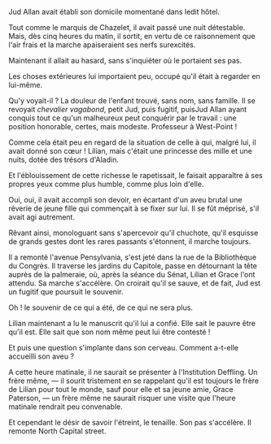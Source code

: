 Jud Allan avait établi son domicile momentané dans ledit hôtel.

Tout comme le marquis de Chazelet, il avait passé une nuit détestable. Mais, dès cinq heures du matin, il sortit, en vertu de ce raisonnement que l'air frais et la marche apaiseraient ses nerfs surexcités.

Maintenant il allait au hasard, sans s'inquiéter où le portaient ses pas.

Les choses extérieures lui importaient peu, occupé qu'il était à regarder
en lui-même. 

Qu'y voyait-il ? La douleur de l'enfant trouvé, sans nom, sans famille. Il se revoyait _chevalier vagabond_, petit Jud, puis fugitif, puisJud Allan
ayant conquis tout ce qu'un malheureux peut conquérir par le travail : une
position honorable, certes, mais modeste. Professeur à West-Point !

Comme cela était peu en regard de la situation de celle à qui, malgré lui,
il avait donné son cœur ! Lilian, mais c'était une princesse des mille et une
nuits, dotée des trésors d'Aladin.

Et l'éblouissement de cette richesse le rapetissait, le faisait apparaître à
ses propres yeux comme plus humble, comme plus loin d'elle.

Oui, oui, il avait accompli son devoir, en écartant d'un aveu brutal une
rêverie de jeune fille qui commençait à se fixer sur lui. Il se fût méprisé,
s'il avait agi autrement.

Rêvant ainsi, monologuant sans s'apercevoir qu'il chuchote, qu'il esquisse
de grands gestes dont les rares passants s'étonnent, il marche toujours.

Il a remonté l'avenue Pensylvania, s'est jeté dans la rue de la Bibliothèque
du Congrès. Il traverse les jardins du Capitole, passe en détournant la tête
auprès de la palmeraie, où, après la séance du Sénat, Lilian et Grace l'ont
attendu. Sa marche s'accélère. On croirait qu'il se sauve, et de fait, Jud
est un fugitif que poursuit le souvenir.

Oh ! le souvenir de ce qui a été, de ce qui ne sera plus.

Lilian maintenant a lu le manuscrit qu'il lui a confié. Elle sait le
pauvre être qu'il est. Elle sait que son nom même peut lui être contesté !

Et puis une question s'implante dans son cerveau. Comment a-t-elle accueilli son aveu ?

A cette heure matinale, il ne saurait se présenter à l'Institution Deffling.
Un frère même, — il sourit tristement en se rappelant qu'il est toujours le
frère de Lilian pour tout le monde, sauf pour elle et sa jeune amie, Grace
Paterson, — un frère même ne saurait risquer une visite que l'heure matinale rendrait peu convenable.

Et cependant le désir de savoir l'étreint, le tenaille. Son pas s'accélère.
Il remonte North Capital street.
